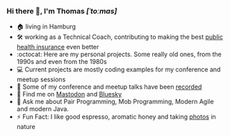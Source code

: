 ### Hi there :wave:, I'm Thomas *[ˈtoːmas]*

- :house: living in Hamburg
- :hammer_and_wrench: working as a Technical Coach, contributing to making the best [public health insurance](https://tk.de/IT) even better
- :octocat: Here are my personal projects. Some really old ones, from the 1990s and even from the 1980s
- :computer: Current projects are mostly coding examples for my conference and meetup sessions
- :cinema: Some of my conference and meetup talks have been [recorded](https://youtube.com/@thmuch)
- :mammoth: Find me on <a rel="me" href="https://mastodon.social/@thmuch">Mastodon</a> and <a href="https://bsky.app/profile/thmuch.bsky.social">Bluesky</a>
- :speech_balloon: Ask me about Pair Programming, Mob Programming, Modern Agile and modern Java.
- :zap: Fun Fact: I like good espresso, aromatic honey and taking [photos](https://www.instagram.com/thmuch/) in nature
